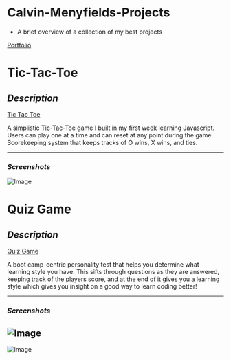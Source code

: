 # Calvin-Menyfields-Projects
* A brief overview of a collection of my best projects 

[Portfolio](https://easy-circle.surge.sh/)

# Tic-Tac-Toe

## ***Description***
[Tic Tac Toe](https://foregoing-star.surge.sh/)

A simplistic Tic-Tac-Toe game I built in my first week learning Javascript. Users can play one at a time and can reset at any point during the game. Scorekeeping system that keeps tracks of O wins, X wins, and ties.
***

### **_Screenshots_**
![Image](https://i.imgur.com/0Ua70nO.png)

# Quiz Game

## ***Description***
[Quiz Game](lumpy-tree.surge.sh)

A boot camp-centric personality test that helps you determine what learning style you have. This sifts through questions as they are answered, keeping track of the players score, and at the end of it gives you a learning style which gives you insight on a good way to learn coding better!
***

### **_Screenshots_**
![Image](https://i.imgur.com/oqqEc8F.png)
---
![Image](https://i.imgur.com/xCNPExz.jpg)